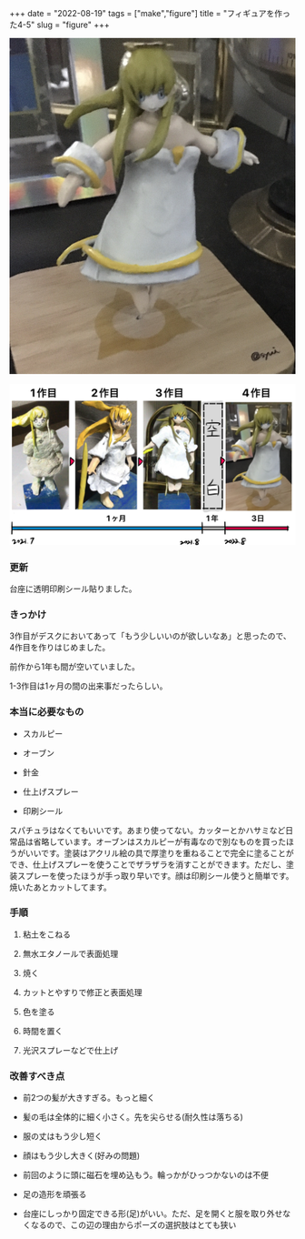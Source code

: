 +++
date = "2022-08-19"
tags = ["make","figure"]
title = "フィギュアを作った4-5"
slug = "figure"
+++

[![figure](https://raw.githubusercontent.com/syui/img/master/other/figure_make_44.jpg)](https://raw.githubusercontent.com/syui/img/master/other/figure_make_44.jpg)

[![figure](https://raw.githubusercontent.com/syui/img/master/other/figure_ref_05.png)](https://raw.githubusercontent.com/syui/img/master/other/figure_ref_05.png)

### 更新

台座に透明印刷シール貼りました。

### きっかけ

3作目がデスクにおいてあって「もう少しいいのが欲しいなあ」と思ったので、4作目を作りはじめました。

前作から1年も間が空いていました。

1-3作目は1ヶ月の間の出来事だったらしい。

### 本当に必要なもの

- スカルピー

- オーブン

- 針金

- 仕上げスプレー

- 印刷シール

スパチュラはなくてもいいです。あまり使ってない。カッターとかハサミなど日常品は省略しています。オーブンはスカルピーが有毒なので別なものを買ったほうがいいです。塗装はアクリル絵の具で厚塗りを重ねることで完全に塗ることができ、仕上げスプレーを使うことでザラザラを消すことができます。ただし、塗装スプレーを使ったほうが手っ取り早いです。顔は印刷シール使うと簡単です。焼いたあとカットしてます。

### 手順

1. 粘土をこねる

2. 無水エタノールで表面処理

3. 焼く

4. カットとやすりで修正と表面処理

5. 色を塗る

6. 時間を置く

7. 光沢スプレーなどで仕上げ

### 改善すべき点

- 前2つの髪が大きすぎる。もっと細く

- 髪の毛は全体的に細く小さく。先を尖らせる(耐久性は落ちる)

- 服の丈はもう少し短く

- 顔はもう少し大きく(好みの問題)

- 前回のように頭に磁石を埋め込もう。輪っかがひっつかないのは不便

- 足の造形を頑張る

- 台座にしっかり固定できる形(足)がいい。ただ、足を開くと服を取り外せなくなるので、この辺の理由からポーズの選択肢はとても狭い

